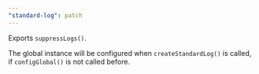```yaml
---
"standard-log": patch
---
```


Exports `suppressLogs()`.

The global instance will be configured when `createStandardLog()` is called,
if `configGlobal()` is not called before.
